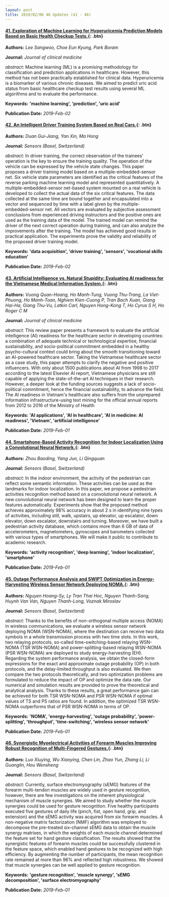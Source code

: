 ```yaml
---
layout: post
title: 2019/02/06 46 Updates (41 - 46)
---
```

#### [41. Exploration of Machine Learning for Hyperuricemia Prediction Models Based on Basic Health Checkup Tests.](http://www.mdpi.com/resolver?pii=jcm8020172){: .btn}
**Authors:** *Lee Sangwoo, Choe Eun Kyung, Park Boram*

**Journal:** *Journal of clinical medicine*

*abstract:* Machine learning (ML) is a promising methodology for classification and prediction applications in healthcare. However, this method has not been practically established for clinical data. Hyperuricemia is a biomarker of various chronic diseases. We aimed to predict uric acid status from basic healthcare checkup test results using several ML algorithms and to evaluate the performance.

**Keywords:** **'machine learning', 'prediction', 'uric acid'**

**Publication Date:** *2019-Feb-02*

#### [42. An Intelligent Driver Training System Based on Real Cars.](http://www.mdpi.com/resolver?pii=s19030630){: .btn}
**Authors:** *Duan Gui-Jiang, Yan Xin, Ma Hong*

**Journal:** *Sensors (Basel, Switzerland)*

*abstract:* In driver training, the correct observation of the trainees' operation is the key to ensure the training quality. The operation of the vehicle can be expressed by the vehicle state changes. This paper proposes a driver training model based on a multiple-embedded-sensor net. Six vehicle state parameters are identified as the critical features of the reverse parking machine learning model and represented quantitatively. A multiple-embedded-sensor net-based system mounted on a real vehicle is developed to collect the actual data of the six critical features. The data collected at the same time are bound together and encapsulated into a vector and sequenced by time with a label given by the multiple-embedded-sensor net. All vectors are evaluated by subjective assessment conclusions from experienced driving instructors and the positive ones are used as the training data of the model. The trained model can remind the driver of the next correct operation during training, and can also analyze the improvements after the training. The model has achieved good results in practical application. The experiments prove the validity and reliability of the proposed driver training model.

**Keywords:** **'data acquisition', 'driver training', 'sensors', 'vocational skills education'**

**Publication Date:** *2019-Feb-02*

#### [43. Artificial Intelligence vs. Natural Stupidity: Evaluating AI readiness for the Vietnamese Medical Information System.](http://www.mdpi.com/resolver?pii=jcm8020168){: .btn}
**Authors:** *Vuong Quan-Hoang, Ho Manh-Tung, Vuong Thu-Trang, La Viet-Phuong, Ho Manh-Toan, Nghiem Kien-Cuong P, Tran Bach Xuan, Giang Hai-Ha, Giang Thu-Vu, Latkin Carl, Nguyen Hong-Kong T, Ho Cyrus S H, Ho Roger C M*

**Journal:** *Journal of clinical medicine*

*abstract:* This review paper presents a framework to evaluate the artificial intelligence (AI) readiness for the healthcare sector in developing countries: a combination of adequate technical or technological expertise, financial sustainability, and socio-political commitment embedded in a healthy psycho-cultural context could bring about the smooth transitioning toward an AI-powered healthcare sector. Taking the Vietnamese healthcare sector as a case study, this paper attempts to clarify the negative and positive influencers. With only about 1500 publications about AI from 1998 to 2017 according to the latest Elsevier AI report, Vietnamese physicians are still capable of applying the state-of-the-art AI techniques in their research. However, a deeper look at the funding sources suggests a lack of socio-political commitment, hence the financial sustainability, to advance the field. The AI readiness in Vietnam's healthcare also suffers from the unprepared information infrastructure-using text mining for the official annual reports from 2012 to 2016 of the Ministry of Health

**Keywords:** **'AI applications', 'AI in healthcare', 'AI in medicine: AI readiness', 'Vietnam', 'artificial intelligence'**

**Publication Date:** *2019-Feb-01*

#### [44. Smartphone-Based Activity Recognition for Indoor Localization Using a Convolutional Neural Network.](http://www.mdpi.com/resolver?pii=s19030621){: .btn}
**Authors:** *Zhou Baoding, Yang Jun, Li Qingquan*

**Journal:** *Sensors (Basel, Switzerland)*

*abstract:* In the indoor environment, the activity of the pedestrian can reflect some semantic information. These activities can be used as the landmarks for indoor localization. In this paper, we propose a pedestrian activities recognition method based on a convolutional neural network. A new convolutional neural network has been designed to learn the proper features automatically. Experiments show that the proposed method achieves approximately 98% accuracy in about 2 s in identifying nine types of activities, including still, walk, upstairs, up elevator, up escalator, down elevator, down escalator, downstairs and turning. Moreover, we have built a pedestrian activity database, which contains more than 6 GB of data of accelerometers, magnetometers, gyroscopes and barometers collected with various types of smartphones. We will make it public to contribute to academic research.

**Keywords:** **'activity recognition', 'deep learning', 'indoor localization', 'smartphone'**

**Publication Date:** *2019-Feb-01*

#### [45. Outage Performance Analysis and SWIPT Optimization in Energy-Harvesting Wireless Sensor Network Deploying NOMA.](http://www.mdpi.com/resolver?pii=s19030613){: .btn}
**Authors:** *Nguyen Hoang-Sy, Ly Tran Thai Hoc, Nguyen Thanh-Sang, Huynh Van Van, Nguyen Thanh-Long, Voznak Miroslav*

**Journal:** *Sensors (Basel, Switzerland)*

*abstract:* Thanks to the benefits of non-orthogonal multiple access (NOMA) in wireless communications, we evaluate a wireless sensor network deploying NOMA (WSN-NOMA), where the destination can receive two data symbols in a whole transmission process with two time slots. In this work, two relaying protocols, so-called time-switching-based relaying WSN-NOMA (TSR WSN-NOMA) and power-splitting-based relaying WSN-NOMA (PSR WSN-NOMA) are deployed to study energy-harvesting (EH). Regarding the system performance analysis, we obtain the closed-form expressions for the exact and approximate outage probability (OP) in both protocols, and the delay-limited throughput is also evaluated. We then compare the two protocols theoretically, and two optimization problems are formulated to reduce the impact of OP and optimize the data rate. Our numerical and simulation results are provided to prove the theoretical and analytical analysis. Thanks to these results, a great performance gain can be achieved for both TSR WSN-NOMA and PSR WSN-NOMA if optimal values of TS and PS ratios are found. In addition, the optimized TSR WSN-NOMA outperforms that of PSR WSN-NOMA in terms of OP.

**Keywords:** **'NOMA', 'energy-harvesting', 'outage probability', 'power-splitting', 'throughput', 'time-switching', 'wireless sensor network'**

**Publication Date:** *2019-Feb-01*

#### [46. Synergistic Myoelectrical Activities of Forearm Muscles Improving Robust Recognition of Multi-Fingered Gestures.](http://www.mdpi.com/resolver?pii=s19030610){: .btn}
**Authors:** *Luo Xiuying, Wu Xiaoying, Chen Lin, Zhao Yun, Zhang Li, Li Guanglin, Hou Wensheng*

**Journal:** *Sensors (Basel, Switzerland)*

*abstract:* Currently, surface electromyography (sEMG) features of the forearm multi-tendon muscles are widely used in gesture recognition, however, there are few investigations on the inherent physiological mechanism of muscle synergies. We aimed to study whether the muscle synergies could be used for gesture recognition. Five healthy participants executed five gestures of daily life (pinch, fist, open hand, grip, and extension) and the sEMG activity was acquired from six forearm muscles. A non-negative matrix factorization (NMF) algorithm was employed to decompose the pre-treated six-channel sEMG data to obtain the muscle synergy matrixes, in which the weights of each muscle channel determined the feature set for hand gesture classification. The results showed that the synergistic features of forearm muscles could be successfully clustered in the feature space, which enabled hand gestures to be recognized with high efficiency. By augmenting the number of participants, the mean recognition rate remained at more than 96% and reflected high robustness. We showed that muscle synergies can be well applied to gesture recognition.

**Keywords:** **'gesture recognition', 'muscle synergy', 'sEMG decomposition', 'surface electromyography'**

**Publication Date:** *2019-Feb-01*

